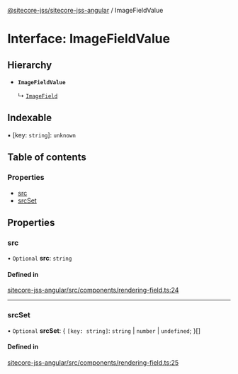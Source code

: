 [@sitecore-jss/sitecore-jss-angular](../README.md) / ImageFieldValue

# Interface: ImageFieldValue

## Hierarchy

- **`ImageFieldValue`**

  ↳ [`ImageField`](ImageField.md)

## Indexable

▪ [key: `string`]: `unknown`

## Table of contents

### Properties

- [src](ImageFieldValue.md#src)
- [srcSet](ImageFieldValue.md#srcset)

## Properties

### src

• `Optional` **src**: `string`

#### Defined in

[sitecore-jss-angular/src/components/rendering-field.ts:24](https://github.com/Sitecore/jss/blob/6b42a3100/packages/sitecore-jss-angular/src/components/rendering-field.ts#L24)

___

### srcSet

• `Optional` **srcSet**: \{ `[key: string]`: `string` \| `number` \| `undefined`;  }[]

#### Defined in

[sitecore-jss-angular/src/components/rendering-field.ts:25](https://github.com/Sitecore/jss/blob/6b42a3100/packages/sitecore-jss-angular/src/components/rendering-field.ts#L25)
